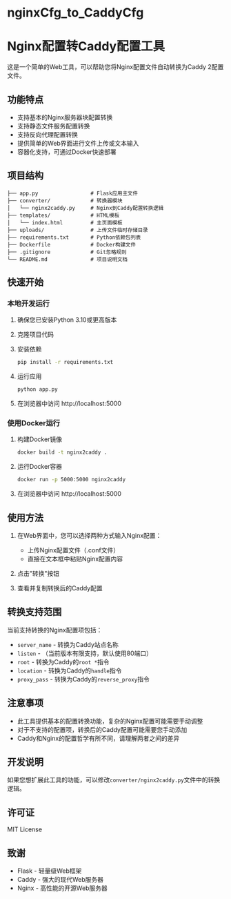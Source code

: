 # nginxCfg_to_CaddyCfg
# Nginx配置转Caddy配置工具

这是一个简单的Web工具，可以帮助您将Nginx配置文件自动转换为Caddy 2配置文件。

## 功能特点

- 支持基本的Nginx服务器块配置转换
- 支持静态文件服务配置转换
- 支持反向代理配置转换
- 提供简单的Web界面进行文件上传或文本输入
- 容器化支持，可通过Docker快速部署

## 项目结构

```
├── app.py                 # Flask应用主文件
├── converter/             # 转换器模块
│   └── nginx2caddy.py     # Nginx到Caddy配置转换逻辑
├── templates/             # HTML模板
│   └── index.html         # 主页面模板
├── uploads/               # 上传文件临时存储目录
├── requirements.txt       # Python依赖包列表
├── Dockerfile             # Docker构建文件
├── .gitignore             # Git忽略规则
└── README.md              # 项目说明文档
```

## 快速开始

### 本地开发运行

1. 确保您已安装Python 3.10或更高版本

2. 克隆项目代码

3. 安装依赖
   ```bash
   pip install -r requirements.txt
   ```

4. 运行应用
   ```bash
   python app.py
   ```

5. 在浏览器中访问 http://localhost:5000

### 使用Docker运行

1. 构建Docker镜像
   ```bash
   docker build -t nginx2caddy .
   ```

2. 运行Docker容器
   ```bash
   docker run -p 5000:5000 nginx2caddy
   ```

3. 在浏览器中访问 http://localhost:5000

## 使用方法

1. 在Web界面中，您可以选择两种方式输入Nginx配置：
   - 上传Nginx配置文件（.conf文件）
   - 直接在文本框中粘贴Nginx配置内容

2. 点击"转换"按钮

3. 查看并复制转换后的Caddy配置

## 转换支持范围

当前支持转换的Nginx配置项包括：

- `server_name` - 转换为Caddy站点名称
- `listen` - （当前版本有限支持，默认使用80端口）
- `root` - 转换为Caddy的`root *`指令
- `location` - 转换为Caddy的`handle`指令
- `proxy_pass` - 转换为Caddy的`reverse_proxy`指令

## 注意事项

- 此工具提供基本的配置转换功能，复杂的Nginx配置可能需要手动调整
- 对于不支持的配置项，转换后的Caddy配置可能需要您手动添加
- Caddy和Nginx的配置哲学有所不同，请理解两者之间的差异

## 开发说明

如果您想扩展此工具的功能，可以修改`converter/nginx2caddy.py`文件中的转换逻辑。

## 许可证

MIT License

## 致谢

- Flask - 轻量级Web框架
- Caddy - 强大的现代Web服务器
- Nginx - 高性能的开源Web服务器
